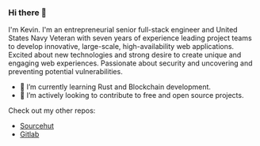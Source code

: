 ### Hi there 👋

I'm Kevin. I'm an entrepreneurial senior full-stack engineer and United States Navy Veteran with seven years of experience leading project teams to develop innovative, large-scale, high-availability web applications. Excited about new technologies and strong desire to create unique and engaging web experiences. Passionate about security and uncovering and preventing potential vulnerabilities.

- 🌱 I’m currently learning Rust and Blockchain development.
- 🔭 I’m actively looking to contribute to free and open source projects.


Check out my other repos:
- [Sourcehut](https://git.sr.ht/~kborling)
- [Gitlab](https://gitlab.com/kborling)

<!--
**kborling/kborling** is a ✨ _special_ ✨ repository because its `README.md` (this file) appears on your GitHub profile.

Here are some ideas to get you started:

- 🔭 I’m currently working on ...
- 🌱 I’m currently learning ...
- 👯 I’m looking to collaborate on ...
- 🤔 I’m looking for help with ...
- 💬 Ask me about ...
- 📫 How to reach me: ...
- 😄 Pronouns: ...
- ⚡ Fun fact: ...
-->

<!--<img alt="You may have a screen reader, but you still got rick rolled. Yes, this is a gif of Rick Astley's famous &quot;Never Gonna Give You Up&quot;." src="https://github.com/kborling/kborling/blob/main/nice.gif?raw=true" width="100%">-->
